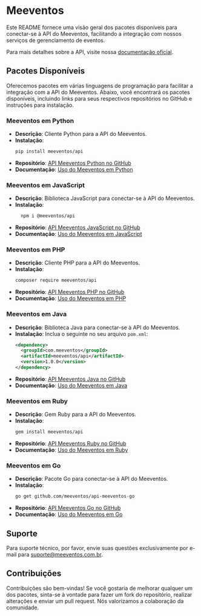 # Meeventos

Este README fornece uma visão geral dos pacotes disponíveis para conectar-se à API do Meeventos, facilitando a integração com nossos serviços de gerenciamento de eventos. 

Para mais detalhes sobre a API, visite nossa [documentação oficial](https://docs.meeventos.com.br/).

## Pacotes Disponíveis

Oferecemos pacotes em várias linguagens de programação para facilitar a integração com a API do Meeventos. Abaixo, você encontrará os pacotes disponíveis, incluindo links para seus respectivos repositórios no GitHub e instruções para instalação.

### Meeventos em Python

- **Descrição**: Cliente Python para a API do Meeventos.
- **Instalação**:
   ```bash
  pip install meeventos/api
  ```
- **Repositório**: [API Meeventos Python no GitHub](https://github.com/meeventos/api-meeventos-python)
- **Documentação**: [Uso do Meeventos em Python](https://github.com/meeventos/api-meeventos-python#readme)

### Meeventos em JavaScript

- **Descrição**: Biblioteca JavaScript para conectar-se à API do Meeventos.
- **Instalação**:
  ```bash
    npm i @meeventos/api
  ```
- **Repositório**: [API Meeventos JavaScript no GitHub](https://github.com/meeventos/api-meeventos-js)
- **Documentação**: [Uso do Meeventos em JavaScript](https://github.com/meeventos/api-meeventos-js#readme)

### Meeventos em PHP

- **Descrição**: Cliente PHP para a API do Meeventos.
- **Instalação**:
  ```bash
  composer require meeventos/api
  ```
- **Repositório**: [API Meeventos PHP no GitHub](https://github.com/meeventos/api-meeventos-php)
- **Documentação**: [Uso do Meeventos em PHP](https://github.com/meeventos/api-meeventos-php#readme)

### Meeventos em Java

- **Descrição**: Biblioteca Java para conectar-se à API do Meeventos.
- **Instalação**: Inclua o seguinte no seu arquivo `pom.xml`:
  ```xml
  <dependency>
    <groupId>com.meeventos</groupId>
    <artifactId>meeventos/api</artifactId>
    <version>1.0.0</version>
  </dependency>
  ```
- **Repositório**: [API Meeventos Java no GitHub](https://github.com/meeventos/api-meeventos-java)
- **Documentação**: [Uso do Meeventos em Java](https://github.com/meeventos/api-meeventos-java#readme)

### Meeventos em Ruby

- **Descrição**: Gem Ruby para a API do Meeventos.
- **Instalação**:
  ```bash
  gem install meeventos/api
  ```
- **Repositório**: [API Meeventos Ruby no GitHub](https://github.com/meeventos/api-meeventos-ruby)
- **Documentação**: [Uso do Meeventos em Ruby](https://github.com/meeventos/api-meeventos-ruby#readme)

### Meeventos em Go

- **Descrição**: Pacote Go para conectar-se à API do Meeventos.
- **Instalação**:
  ```bash
  go get github.com/meeventos/api-meeventos-go
  ```
- **Repositório**: [API Meeventos Go no GitHub](https://github.com/meeventos/api-meeventos-go)
- **Documentação**: [Uso do Meeventos em Go](https://github.com/meeventos/api-meeventos-go#readme)

## Suporte

Para suporte técnico, por favor, envie suas questões exclusivamente por e-mail para [suporte@meeventos.com.br](mailto:suporte@meeventos.com.br).

## Contribuições

Contribuições são bem-vindas! Se você gostaria de melhorar qualquer um dos pacotes, sinta-se à vontade para fazer um fork do repositório, realizar alterações e enviar um pull request. Nós valorizamos a colaboração da comunidade.
